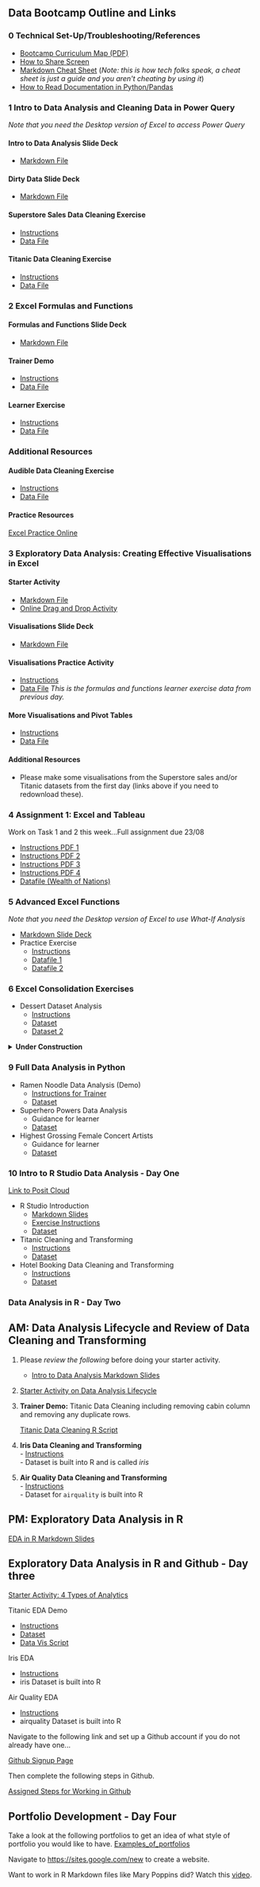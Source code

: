 ## Data Bootcamp Outline and Links

### 0 Technical Set-Up/Troubleshooting/References
  - [Bootcamp Curriculum Map (PDF)](./Just_IT_Skills_Bootcamp_in_Data_Technician_Curriculum.pdf)
  - [How to Share Screen](./How_to_Share_Screen.md)
  - [Markdown Cheat Sheet](https://github.com/lifeparticle/Markdown-Cheatsheet) (*Note: this is how tech folks speak, a cheat sheet is just a guide and you aren't cheating by using it*)
  - [How to Read Documentation in Python/Pandas](https://learncodethehardway.com/blog/25-how-to-read-programmer-documentation/)
### 1 Intro to Data Analysis and Cleaning Data in Power Query 
*Note that you need the Desktop version of Excel to access Power Query*
#### Intro to Data Analysis Slide Deck
  - [Markdown File](./01%20Intro%20to%20Data%20Analysis%20and%20Excel/IntrotoDataAnalysis.slides.md)
#### Dirty Data Slide Deck
  - [Markdown File](RL-JIT/Data_Training/01%20Intro%20to%20Data%20Analysis%20and%20Excel/DirtyData.slides.md)
#### Superstore Sales Data Cleaning Exercise
  - [Instructions](./01%20Intro%20to%20Data%20Analysis%20and%20Excel/SuperStore%20Sales%20Excel%20PQ%20Cleaning%20Exercise/TasterDay_CleaningTransformingExercise_Excel.docx)
  - [Data File](./01%20Intro%20to%20Data%20Analysis%20and%20Excel/SuperStore%20Sales%20Excel%20PQ%20Cleaning%20Exercise/sample_-_superstore.xlsx)
#### Titanic Data Cleaning Exercise
  - [Instructions](./01%20Intro%20to%20Data%20Analysis%20and%20Excel/Titanic%20Excel%20PQ%20Cleaning%20Exercise/titanic_cleaning_ExcelPQ.docx)
  - [Data File](./01%20Intro%20to%20Data%20Analysis%20and%20Excel/Titanic%20Excel%20PQ%20Cleaning%20Exercise/Titanic-Dataset.csv)
### 2 Excel Formulas and Functions
#### Formulas and Functions Slide Deck
  - [Markdown File](./02%20Excel%20Formulas%20and%20Functions/Day1PM_pres_transformdata.slides.md)
#### Trainer Demo
  - [Instructions](./main/2%20Excel%20Formulas%20and%20Functions/Day1PM_TrainerDemoInstructions.docx)
  - [Data File](./main/2%20Excel%20Formulas%20and%20Functions/Day1PM_trainerDemoData.xlsx)
#### Learner Exercise
  - [Instructions](./02%20Excel%20Formulas%20and%20Functions/Day1PM_Learner_Instructions.docx)
  - [Data File](./02%20Excel%20Formulas%20and%20Functions/Day1PM_learner_WorkshopData.xlsx)
### Additional Resources
#### Audible Data Cleaning Exercise
  - [Instructions](./02%20Excel%20Formulas%20and%20Functions/Audible%20Data%20Cleaning%20Exercise/Audible_CleaningandTransforming.docx)
  - [Data File](./02%20Excel%20Formulas%20and%20Functions/Audible%20Data%20Cleaning%20Exercise/audible_uncleaned.csv)
#### Practice Resources
[Excel Practice Online](https://excel-practice-online.com/)

### 3 Exploratory Data Analysis: Creating Effective Visualisations in Excel
#### Starter Activity
  - [Markdown File](./01%20Intro%20to%20Data%20Analysis%20and%20Excel/analytics_group_activity.md)
  - [Online Drag and Drop Activity](https://app.nearpod.com/?pin=flx6k)
#### Visualisations Slide Deck
  - [Markdown File](./03%20Data%20Visualisations%20in%20Excel/Day2AM_Lecture_vis.slides.md)
#### Visualisations Practice Activity
  - [Instructions](./03%20Data%20Visualisations%20in%20Excel/Day2AM_LearnerInstructions_xlvis.docx)
  - [Data File](./02%20Excel%20Formulas%20and%20Functions/Day1PM_learner_WorkshopData.xlsx) *This is the formulas and functions learner exercise data from previous day.*
#### More Visualisations and Pivot Tables
  - [Instructions](./03%20Data%20Visualisations%20in%20Excel/Consolidation_excel_workshop.docx)
  - [Data File](./03%20Data%20Visualisations%20in%20Excel/pivottable_salesdata.xlsx)
#### Additional Resources
  - Please make some visualisations from the Superstore sales and/or Titanic datasets from the first day (links above if you need to redownload these).

### 4 Assignment 1: Excel and Tableau 
Work on Task 1 and 2 this week...Full assignment due 23/08
  - [Instructions PDF 1](./04%20Assignment1/Excel&Tableau%20Assignment%20-%20part1.pdf)
  - [Instructions PDF 2](./04%20Assignment1/Excel&Tableau%20Assignment%20-%20part2.pdf)
  - [Instructions PDF 3](./04%20Assignment1/Excel&Tableau%20Assignment%20-%20part3.pdf)
  - [Instructions PDF 4](./04%20Assignment1/Excel&Tableau%20Assignment%20-%20part4.pdf)
  - [Datafile (Wealth of Nations)](./04%20Assignment1/The%20Wealth%20of%20nations.xlsx)

### 5 Advanced Excel Functions
*Note that you need the Desktop version of Excel to use What-If Analysis*
  - [Markdown Slide Deck](./05%20Advanced_Excel_Functions/AdvancedExcelTopics.slides.md)
  - Practice Exercise
    - [Instructions](./05%20Advanced_Excel_Functions/AdvancedExcelTopics_Instructions.docx)
    - [Datafile 1](./05%20Advanced_Excel_Functions/first_dataset.csv)
    - [Datafile 2](./05%20Advanced_Excel_Functions/second_dataset.csv)
### 6 Excel Consolidation Exercises
  - Dessert Dataset Analysis
    - [Instructions](./06%20Excel_Consolidation_Exercises/Dessert%20Shop%20Analysis%20Instructions.docx)
    - [Dataset](./06%20Excel_Consolidation_Exercises/dessert_dataset.csv)
    - [Dataset 2](./06%20Excel_Consolidation_Exercises/dessert_dataset_2.csv)

<details>
<summary><b>Under Construction</b></summary>
  - Olympics Dataset Analysis
    - [Instructions](./06%20Excel_Consolidation_Exercises/Olympic%20Dataset%20Analysis%20Instructions.docx)
    - [Dataset](./06%20Excel_Consolidation_Exercises/olympic_dataset.csv)
  - Travel Destinations Dataset Analysis
    - [Instructions](./06%20Excel_Consolidation_Exercises/Travel%20Destinations%20Dataset%20Analysis%20Instructions.docx)
    - [Dataset](./06%20Excel_Consolidation_Exercises/travel_dataset.csv)
</details>

### 9 Full Data Analysis in Python
  - Ramen Noodle Data Analysis (Demo)
    - [Instructions for Trainer](./09%20Python%20Data%20Analysis/Ramen%20/RamenDataAnalysis_Instructions.md)
    - [Dataset](./09%20Python%20Data%20Analysis/Ramen%20/Top%20Ramen%20Ratings.csv)
  - Superhero Powers Data Analysis
    - Guidance for learner
    - [Dataset](./09%20Python%20Data%20Analysis/Superhero_Powers/super_hero_powers.csv)
  - Highest Grossing Female Concert Artists
    - Guidance for learner
    - [Dataset](./09%20Python%20Data%20Analysis/Highest_Grossing_Female_Concert_Artists/highest_gross_concert_women.csv)


### 10 Intro to R Studio Data Analysis - Day One
[Link to Posit Cloud](https://posit.cloud/) 
  - R Studio Introduction
    - [Markdown Slides](./10%20R%20Studio%20Data%20Analysis/RStudio_tutorial.slides.md)
    - [Exercise Instructions](./10%20R%20Studio%20Data%20Analysis/Intro_Exercises.md)
    - [Dataset](./10%20R%20Studio%20Data%20Analysis/sample_dataset_with_missing.csv)
  - Titanic Cleaning and Transforming
    - [Instructions](./10%20R%20Studio%20Data%20Analysis/Titanic_Analysis.md)
    - [Dataset](./01%20Intro%20to%20Data%20Analysis%20and%20Excel/Titanic%20Excel%20PQ%20Cleaning%20Exercise/Titanic-Dataset.csv)
  - Hotel Booking Data Cleaning and Transforming
    - [Instructions](./10%20R%20Studio%20Data%20Analysis/hotel_booking_instructions.md)
    - [Dataset](./10%20R%20Studio%20Data%20Analysis/hotel_bookings.csv)

### Data Analysis in R - Day Two
## AM: Data Analysis Lifecycle and Review of Data Cleaning and Transforming 
    
  1) Please *review the following* before doing your starter activity.
      - [Intro to Data Analysis Markdown Slides](./01%20Intro%20to%20Data%20Analysis%20and%20Excel/IntrotoDataAnalysis.slides.md)
  2) [Starter Activity on Data Analysis Lifecycle](https://app.nearpod.com/?pin=7cijt)
  3) **Trainer Demo:** Titanic Data Cleaning including removing cabin column and removing any duplicate rows.

     [Titanic Data Cleaning R Script](./10%20R%20Studio%20Data%20Analysis/Titanic_Data_Cleaning_Script.R)
  
  4) **Iris Data Cleaning and Transforming** <br>
    - [Instructions](./10%20R%20Studio%20Data%20Analysis/iris_data_cleaning_instructions.md) <br>
    - Dataset is built into R and is called *iris* <br>
  5) **Air Quality Data Cleaning and Transforming** <br>
    - [Instructions](./10%20R%20Studio%20Data%20Analysis/air_quality_cleaning_instructions.md) <br>
    - Dataset for `airquality` is built into R


## PM: Exploratory Data Analysis in R 
      
  [EDA in R Markdown Slides](./10%20R%20Studio%20Data%20Analysis/EDA_in_R.md)
  
## Exploratory Data Analysis in R and Github - Day three

[Starter Activity: 4 Types of Analytics](https://app.nearpod.com/?pin=cvsj9)

Titanic EDA Demo
  - [Instructions](./10%20R%20Studio%20Data%20Analysis/titanic_EDA.md)
  - [Dataset](./10%20R%20Studio%20Data%20Analysis/cleaned_titanic_data.csv)
  - [Data Vis Script](./10%20R%20Studio%20Data%20Analysis/Titanic_Data_Vis_Script.R)

Iris EDA
  - [Instructions](./10%20R%20Studio%20Data%20Analysis/Iris_Data_EDA.md)
  - iris Dataset is built into R

Air Quality EDA
  - [Instructions](./10%20R%20Studio%20Data%20Analysis/air_quality_EDA_instructions.md)
  - airquality Dataset is built into R

Navigate to the following link and set up a Github account if you do not already have one...

[Github Signup Page](https://github.com/signup)

Then complete the following steps in Github.

[Assigned Steps for Working in Github](./11_Portfolio_Development/Please_Do_This.md)

## Portfolio Development - Day Four

Take a look at the following portfolios to get an idea of what style of portfolio you would like to have.
[Examples_of_portfolios](./11_Portfolio_Development/Examples_of_portfolios.md)

Navigate to https://sites.google.com/new to create a website.

Want to work in R Markdown files like Mary Poppins did? Watch this [video](https://www.youtube.com/watch?v=GEvyAqYa8p0).


